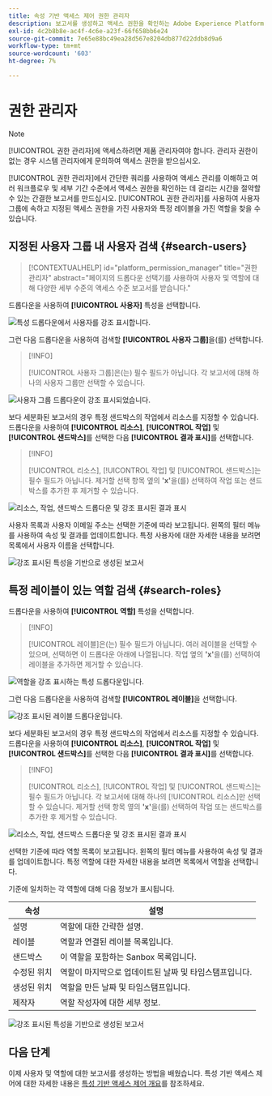 ```yaml
---
title: 속성 기반 액세스 제어 권한 관리자
description: 보고서를 생성하고 액세스 권한을 확인하는 Adobe Experience Platform의 권한 관리자를 사용하는 방법을 알아봅니다.
exl-id: 4c2b8b8e-ac4f-4c6e-a23f-66f658bb6e24
source-git-commit: 7e65e88bc49ea28d567e8204db877d22ddb8d9a6
workflow-type: tm+mt
source-wordcount: '603'
ht-degree: 7%

---
```


# 권한 관리자

>[!NOTE]
>
>[!UICONTROL 권한 관리자]에 액세스하려면 제품 관리자여야 합니다. 관리자 권한이 없는 경우 시스템 관리자에게 문의하여 액세스 권한을 받으십시오.

[!UICONTROL 권한 관리자]에서 간단한 쿼리를 사용하여 액세스 관리를 이해하고 여러 워크플로우 및 세부 기간 수준에서 액세스 권한을 확인하는 데 걸리는 시간을 절약할 수 있는 간결한 보고서를 만드십시오. [!UICONTROL 권한 관리자]를 사용하여 사용자 그룹에 속하고 지정된 액세스 권한을 가진 사용자와 특정 레이블을 가진 역할을 찾을 수 있습니다.

## 지정된 사용자 그룹 내 사용자 검색 {#search-users}

>[!CONTEXTUALHELP]
>id="platform_permission_manager"
>title="권한 관리자"
>abstract="페이지의 드롭다운 선택기를 사용하여 사용자 및 역할에 대해 다양한 세부 수준의 액세스 수준 보고서를 받습니다."
<!-- >additional-url="https://experienceleague.adobe.com/docs/experience-platform/access-control/abac/permissions-manager/permissions.html?lang=ko" text="Permission manager" -->

드롭다운을 사용하여 **[!UICONTROL 사용자]** 특성을 선택합니다.

![특성 드롭다운에서 사용자를 강조 표시합니다.](../../images/permission-manager/users-select.png)

그런 다음 드롭다운을 사용하여 검색할 **[!UICONTROL 사용자 그룹]**&#x200B;을(를) 선택합니다.

>[!INFO]
>
>[!UICONTROL 사용자 그룹]은(는) 필수 필드가 아닙니다. 각 보고서에 대해 하나의 사용자 그룹만 선택할 수 있습니다.

![사용자 그룹 드롭다운이 강조 표시되었습니다.](../../images/permission-manager/user-group-select.png)

보다 세분화된 보고서의 경우 특정 샌드박스의 작업에서 리소스를 지정할 수 있습니다. 드롭다운을 사용하여 **[!UICONTROL 리소스]**, **[!UICONTROL 작업]** 및 **[!UICONTROL 샌드박스]**&#x200B;를 선택한 다음 **[!UICONTROL 결과 표시]**&#x200B;를 선택합니다.

>[!INFO]
>
>[!UICONTROL 리소스], [!UICONTROL 작업] 및 [!UICONTROL 샌드박스]는 필수 필드가 아닙니다. 제거할 선택 항목 옆의 **&#39;x&#39;**&#x200B;을(를) 선택하여 작업 또는 샌드박스를 추가한 후 제거할 수 있습니다.

![리소스, 작업, 샌드박스 드롭다운 및 강조 표시된 결과 표시](../../images/permission-manager/users-additional-attributes-select.png)

사용자 목록과 사용자 이메일 주소는 선택한 기준에 따라 보고됩니다. 왼쪽의 필터 메뉴를 사용하여 속성 및 결과를 업데이트합니다. 특정 사용자에 대한 자세한 내용을 보려면 목록에서 사용자 이름을 선택합니다.

![강조 표시된 특성을 기반으로 생성된 보고서](../../images/permission-manager/users-report.png)

## 특정 레이블이 있는 역할 검색 {#search-roles}

드롭다운을 사용하여 **[!UICONTROL 역할]** 특성을 선택합니다.

>[!INFO]
>
>[!UICONTROL 레이블]은(는) 필수 필드가 아닙니다. 여러 레이블을 선택할 수 있으며, 선택하면 이 드롭다운 아래에 나열됩니다. 작업 옆의 **&#39;x&#39;**&#x200B;을(를) 선택하여 레이블을 추가하면 제거할 수 있습니다.

![역할을 강조 표시하는 특성 드롭다운입니다.](../../images/permission-manager/roles-select.png)

그런 다음 드롭다운을 사용하여 검색할 **[!UICONTROL 레이블]**&#x200B;을 선택합니다.

![강조 표시된 레이블 드롭다운입니다.](../../images/permission-manager/roles-labels-select.png)

보다 세분화된 보고서의 경우 특정 샌드박스의 작업에서 리소스를 지정할 수 있습니다. 드롭다운을 사용하여 **[!UICONTROL 리소스]**, **[!UICONTROL 작업]** 및 **[!UICONTROL 샌드박스]**&#x200B;를 선택한 다음 **[!UICONTROL 결과 표시]**&#x200B;를 선택합니다.

>[!INFO]
>
>[!UICONTROL 리소스], [!UICONTROL 작업] 및 [!UICONTROL 샌드박스]는 필수 필드가 아닙니다. 각 보고서에 대해 하나의 [!UICONTROL 리소스]만 선택할 수 있습니다. 제거할 선택 항목 옆의 **&#39;x&#39;**&#x200B;을(를) 선택하여 작업 또는 샌드박스를 추가한 후 제거할 수 있습니다.

![리소스, 작업, 샌드박스 드롭다운 및 강조 표시된 결과 표시](../../images/permission-manager/roles-additional-attributes-select.png)

선택한 기준에 따라 역할 목록이 보고됩니다. 왼쪽의 필터 메뉴를 사용하여 속성 및 결과를 업데이트합니다. 특정 역할에 대한 자세한 내용을 보려면 목록에서 역할을 선택합니다.

기준에 일치하는 각 역할에 대해 다음 정보가 표시됩니다.

| 속성 | 설명 |
| --- | --- |
| 설명 | 역할에 대한 간략한 설명. |
| 레이블 | 역할과 연결된 레이블 목록입니다. |
| 샌드박스 | 이 역할을 포함하는 Sanbox 목록입니다. |
| 수정된 위치 | 역할이 마지막으로 업데이트된 날짜 및 타임스탬프입니다. |
| 생성된 위치 | 역할을 만든 날짜 및 타임스탬프입니다. |
| 제작자 | 역할 작성자에 대한 세부 정보. |

![강조 표시된 특성을 기반으로 생성된 보고서](../../images/permission-manager/roles-report.png)

## 다음 단계

이제 사용자 및 역할에 대한 보고서를 생성하는 방법을 배웠습니다. 특성 기반 액세스 제어에 대한 자세한 내용은 [특성 기반 액세스 제어 개요](../overview.md)를 참조하세요.

